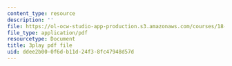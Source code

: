 ```yaml
---
content_type: resource
description: ''
file: https://ol-ocw-studio-app-production.s3.amazonaws.com/courses/18-650-statistics-for-applications-fall-2016/ddee2b000f6db11d24f38fc47948d57d_mc1y8m9-hOM.pdf
file_type: application/pdf
resourcetype: Document
title: 3play pdf file
uid: ddee2b00-0f6d-b11d-24f3-8fc47948d57d
---
```

